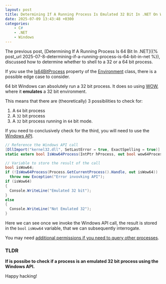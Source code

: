 ```yaml
---
layout: post
title: Determining If A Running Process Is Emulated 32 Bit In .NET On Windows
date: 2025-07-09 13:43:48 +0300
categories:
    - C#
    - .NET
    - Windows
---
```


The previous post, [Determining If A Running Process Is 64 Bit In .NET]({% post_url 2025-07-8-determining-if-a-running-process-is-64-bit-in-net %}), discussed how to determine whether to shell to a 32 or a 64 bit process.

If you use the [Is64BitProcess](https://learn.microsoft.com/en-us/dotnet/api/system.environment.is64bitprocess?view=net-9.0) property of the [Environment](https://learn.microsoft.com/en-us/dotnet/api/system.environment?view=net-9.0) class, there is a possible edge case to consider.

64 bit Windows can absolutely run a 32 bit process. It does so using [WOW](https://www.softwarekey.com/blog/support-articles/wow64-means-applications/), where it **emulates** a 32 bit environment.

This means that there are  (theoretically) 3 possibilities to check for:

1. A `64` bit process
2. A `32` bit process
3. A `32` bit process running in `64` bit mode.

If you need to conclusively check for the third, you will need to use the [Windows API](https://learn.microsoft.com/en-us/windows/win32/apiindex/windows-api-list).

```c#
// Reference the Windows API call
[DllImport("kernel32.dll", SetLastError = true, ExactSpelling = true)]
static extern bool IsWow64Process(IntPtr hProcess, out bool wow64Process);

// Variable to store the result of the call
bool isWow64;
if (!IsWow64Process(Process.GetCurrentProcess().Handle, out isWow64))
  throw new Exception("Error invovking API");
if (isWow64)
{
  Console.WriteLine("Emulated 32 bit");
}
else
{
  Console.WriteLine("Not Emulated 32");
}
```

Here we can see once we invoke the Windows API call, the result is stored in the `bool` `isWow64` variable, that we can subsequently interrogate.

You may need [additional permissions if you need to query other processes](https://learn.microsoft.com/en-us/windows/win32/procthread/process-security-and-access-rights).

### TLDR

**If is possibe to check if a process is an emulated 32 bit process using the Windows API.**

Happy hacking!
